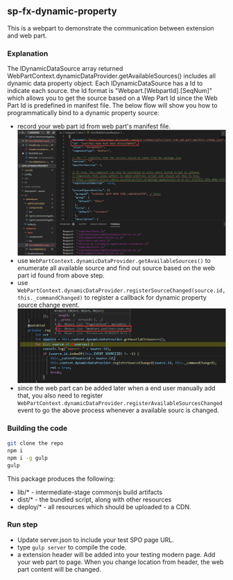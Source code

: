 ## sp-fx-dynamic-property

This is a webpart to demonstrate the communication between extension and web part. 

### Explanation
The IDynamicDataSource array returned WebPartContext.dynamicDataProvider.getAvailableSources() includes all dynamic data property object. Each IDynamicDataSource has a Id to indicate each source. the Id format is "Webpart.[WebpartId].[SeqNum]" which allows you to get the source based on a Wep Part Id since the Web Part Id is predefined in manifest file. The below flow will show you how to programmatically bind to a dynamic property source: 
* record your web part id from web part's manifest file. 
  ![](screenshots/img02.png)
* use `WebPartContext.dynamicDataProvider.getAvailableSources()` to enumerate all available source and find out source based on the web part id found from above step.
* use `WebPartContext.dynamicDataProvider.registerSourceChanged(source.id, this._commandChanged)` to register a callback for dynamic property source change event. 
  ![](screenshots/img01.png)
* since the web part can be added later when a end user manually add that, you also need to register `WebPartContext.dynamicDataProvider.registerAvailableSourcesChanged` event to go the above process whenever a available sourc is changed. 

### Building the code

```bash
git clone the repo
npm i
npm i -g gulp
gulp
```

This package produces the following:

* lib/* - intermediate-stage commonjs build artifacts
* dist/* - the bundled script, along with other resources
* deploy/* - all resources which should be uploaded to a CDN.

### Run step

* Update server.json to include your test SPO page URL. 
* type ```gulp server``` to compile the code. 
* a extension header will be added into your testing modern page. Add your web part to page. When you change location from header, the web part content will be changed. 
